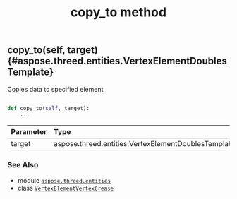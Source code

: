 ﻿---
title: copy_to method
second_title: Aspose.3D for Python via .NET API References
description: 
type: docs
weight: 30
url: /python-net/aspose.threed.entities/vertexelementvertexcrease/copy_to/
is_root: false
---

## copy_to(self, target) {#aspose.threed.entities.VertexElementDoublesTemplate}

Copies data to specified element



```python

def copy_to(self, target):
    ...
```


| Parameter | Type | Description |
| :- | :- | :- |
| target | aspose.threed.entities.VertexElementDoublesTemplate | Target. |



### See Also
* module [`aspose.threed.entities`](../../)
* class [`VertexElementVertexCrease`](/3d/python-net/aspose.threed.entities/vertexelementvertexcrease)
